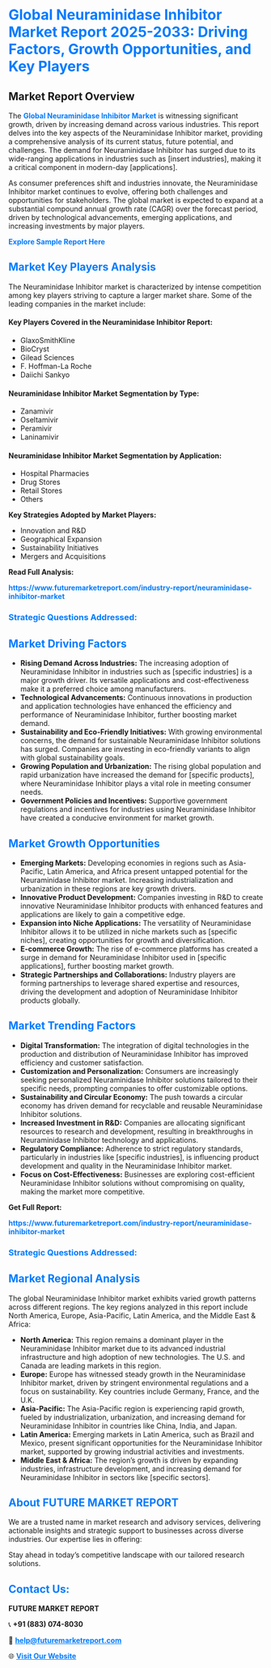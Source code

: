 <h1 style="color: #007BFF;">Global Neuraminidase Inhibitor Market Report 2025-2033: Driving Factors, Growth Opportunities, and Key Players</h1>

<section id="overview">
<h2>Market Report Overview</h2>
<p>The <a href="https://www.futuremarketreport.com/industry-report/neuraminidase-inhibitor-market" style="color: #007BFF; text-decoration: none;"><strong>Global Neuraminidase Inhibitor Market</strong></a> is witnessing significant growth, driven by increasing demand across various industries. This report delves into the key aspects of the Neuraminidase Inhibitor market, providing a comprehensive analysis of its current status, future potential, and challenges. The demand for Neuraminidase Inhibitor has surged due to its wide-ranging applications in industries such as [insert industries], making it a critical component in modern-day [applications].</p>
<p>As consumer preferences shift and industries innovate, the Neuraminidase Inhibitor market continues to evolve, offering both challenges and opportunities for stakeholders. The global market is expected to expand at a substantial compound annual growth rate (CAGR) over the forecast period, driven by technological advancements, emerging applications, and increasing investments by major players.</p>
</section>

<section id="overview">
<p><a href="https://www.futuremarketreport.com/request-sample/reportId=78957" style="color: #007BFF; text-decoration: none;"><strong>Explore Sample Report Here</strong></a></p>
</section>

<section id="key-players">
<h2 style="color: #007BFF;">Market Key Players Analysis</h2>
<p>The Neuraminidase Inhibitor market is characterized by intense competition among key players striving to capture a larger market share. Some of the leading companies in the market include:</p>
<h4>Key Players Covered in the Neuraminidase Inhibitor Report:</h4>
<ul><li>GlaxoSmithKline</li><li>BioCryst</li><li>Gilead Sciences</li><li>F. Hoffman-La Roche</li><li>Daiichi Sankyo</li></ul>
<h4>Neuraminidase Inhibitor Market Segmentation by Type:</h4>
<ul><li>Zanamivir</li><li>Oseltamivir</li><li>Peramivir</li><li>Laninamivir</li></ul>

<h4>Neuraminidase Inhibitor Market Segmentation by Application:</h4>
<ul><li>Hospital Pharmacies</li><li>Drug Stores</li><li>Retail Stores</li><li>Others</li></ul>
<p><strong>Key Strategies Adopted by Market Players:</strong></p>
<ul>
<li>Innovation and R&D</li>
<li>Geographical Expansion</li>
<li>Sustainability Initiatives</li>
<li>Mergers and Acquisitions</li>
</ul>
</section>

<section>
<p><strong>Read Full Analysis: </strong></p><a href="https://www.futuremarketreport.com/industry-report/neuraminidase-inhibitor-market" style="color: #007BFF; text-decoration: none;"><strong>https://www.futuremarketreport.com/industry-report/neuraminidase-inhibitor-market</strong></a>
<h3 style="color: #007BFF;">Strategic Questions Addressed:</h3>
</section>

<section id="driving-factors">
<h2 style="color: #007BFF;">Market Driving Factors</h2>
<ul>
<li><strong>Rising Demand Across Industries:</strong> The increasing adoption of Neuraminidase Inhibitor in industries such as [specific industries] is a major growth driver. Its versatile applications and cost-effectiveness make it a preferred choice among manufacturers.</li>
<li><strong>Technological Advancements:</strong> Continuous innovations in production and application technologies have enhanced the efficiency and performance of Neuraminidase Inhibitor, further boosting market demand.</li>
<li><strong>Sustainability and Eco-Friendly Initiatives:</strong> With growing environmental concerns, the demand for sustainable Neuraminidase Inhibitor solutions has surged. Companies are investing in eco-friendly variants to align with global sustainability goals.</li>
<li><strong>Growing Population and Urbanization:</strong> The rising global population and rapid urbanization have increased the demand for [specific products], where Neuraminidase Inhibitor plays a vital role in meeting consumer needs.</li>
<li><strong>Government Policies and Incentives:</strong> Supportive government regulations and incentives for industries using Neuraminidase Inhibitor have created a conducive environment for market growth.</li>
</ul>
</section>

<section id="growth-opportunities">
<h2 style="color: #007BFF;">Market Growth Opportunities</h2>
<ul>
<li><strong>Emerging Markets:</strong> Developing economies in regions such as Asia-Pacific, Latin America, and Africa present untapped potential for the Neuraminidase Inhibitor market. Increasing industrialization and urbanization in these regions are key growth drivers.</li>
<li><strong>Innovative Product Development:</strong> Companies investing in R&D to create innovative Neuraminidase Inhibitor products with enhanced features and applications are likely to gain a competitive edge.</li>
<li><strong>Expansion into Niche Applications:</strong> The versatility of Neuraminidase Inhibitor allows it to be utilized in niche markets such as [specific niches], creating opportunities for growth and diversification.</li>
<li><strong>E-commerce Growth:</strong> The rise of e-commerce platforms has created a surge in demand for Neuraminidase Inhibitor used in [specific applications], further boosting market growth.</li>
<li><strong>Strategic Partnerships and Collaborations:</strong> Industry players are forming partnerships to leverage shared expertise and resources, driving the development and adoption of Neuraminidase Inhibitor products globally.</li>
</ul>
</section>

<section id="trending-factors">
<h2 style="color: #007BFF;">Market Trending Factors</h2>
<ul>
<li><strong>Digital Transformation:</strong> The integration of digital technologies in the production and distribution of Neuraminidase Inhibitor has improved efficiency and customer satisfaction.</li>
<li><strong>Customization and Personalization:</strong> Consumers are increasingly seeking personalized Neuraminidase Inhibitor solutions tailored to their specific needs, prompting companies to offer customizable options.</li>
<li><strong>Sustainability and Circular Economy:</strong> The push towards a circular economy has driven demand for recyclable and reusable Neuraminidase Inhibitor solutions.</li>
<li><strong>Increased Investment in R&D:</strong> Companies are allocating significant resources to research and development, resulting in breakthroughs in Neuraminidase Inhibitor technology and applications.</li>
<li><strong>Regulatory Compliance:</strong> Adherence to strict regulatory standards, particularly in industries like [specific industries], is influencing product development and quality in the Neuraminidase Inhibitor market.</li>
<li><strong>Focus on Cost-Effectiveness:</strong> Businesses are exploring cost-efficient Neuraminidase Inhibitor solutions without compromising on quality, making the market more competitive.</li>
</ul>
</section>

<section>
<p><strong>Get Full Report: </strong></p><a href="https://www.futuremarketreport.com/industry-report/neuraminidase-inhibitor-market" style="color: #007BFF; text-decoration: none;"><strong>https://www.futuremarketreport.com/industry-report/neuraminidase-inhibitor-market</strong></a>
<h3 style="color: #007BFF;">Strategic Questions Addressed:</h3>
</section>


<section id="regional-analysis">
<h2 style="color: #007BFF;">Market Regional Analysis</h2>
<p>The global Neuraminidase Inhibitor market exhibits varied growth patterns across different regions. The key regions analyzed in this report include North America, Europe, Asia-Pacific, Latin America, and the Middle East & Africa:</p>
<ul>
<li><strong>North America:</strong> This region remains a dominant player in the Neuraminidase Inhibitor market due to its advanced industrial infrastructure and high adoption of new technologies. The U.S. and Canada are leading markets in this region.</li>
<li><strong>Europe:</strong> Europe has witnessed steady growth in the Neuraminidase Inhibitor market, driven by stringent environmental regulations and a focus on sustainability. Key countries include Germany, France, and the U.K.</li>
<li><strong>Asia-Pacific:</strong> The Asia-Pacific region is experiencing rapid growth, fueled by industrialization, urbanization, and increasing demand for Neuraminidase Inhibitor in countries like China, India, and Japan.</li>
<li><strong>Latin America:</strong> Emerging markets in Latin America, such as Brazil and Mexico, present significant opportunities for the Neuraminidase Inhibitor market, supported by growing industrial activities and investments.</li>
<li><strong>Middle East & Africa:</strong> The region’s growth is driven by expanding industries, infrastructure development, and increasing demand for Neuraminidase Inhibitor in sectors like [specific sectors].</li>
</ul>
</section>

<footer>
<h2 style="color: #007BFF;">About FUTURE MARKET REPORT</h2>
<p>We are a trusted name in market research and advisory services, delivering actionable insights and strategic support to businesses across diverse industries. Our expertise lies in offering:</p>

<p>Stay ahead in today’s competitive landscape with our tailored research solutions.</p>

<h2 style="color: #007BFF;">Contact Us:</h2>
<p><strong>FUTURE MARKET REPORT</strong></p>
<p>📞 <strong>+91 (883) 074-8030</strong></p>
<p>📧 <strong><a href="mailto:help@futuremarketreport.com" style="color: #007BFF;">help@futuremarketreport.com</a></strong></p>
<p>🌐 <strong><a href="https://www.futuremarketreport.com/" style="color: #007BFF;">Visit Our Website</a></strong></p>
</footer>